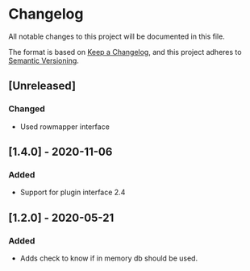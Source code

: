 # Changelog
All notable changes to this project will be documented in this file.

The format is based on [Keep a Changelog](https://keepachangelog.com/en/1.0.0/),
and this project adheres to [Semantic Versioning](https://semver.org/spec/v2.0.0.html).

## [Unreleased]
### Changed
- Used rowmapper interface

## [1.4.0] - 2020-11-06
### Added
- Support for plugin interface 2.4

## [1.2.0] - 2020-05-21
### Added
- Adds check to know if in memory db should be used.
